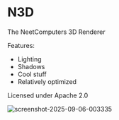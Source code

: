 # N3D
The NeetComputers 3D Renderer

Features:
- Lighting
- Shadows
- Cool stuff
- Relatively optimized

Licensed under Apache 2.0

![screenshot-2025-09-06-003335](https://github.com/user-attachments/assets/72c82f55-d6f7-4d8b-9df0-79ec9b4171e0)
